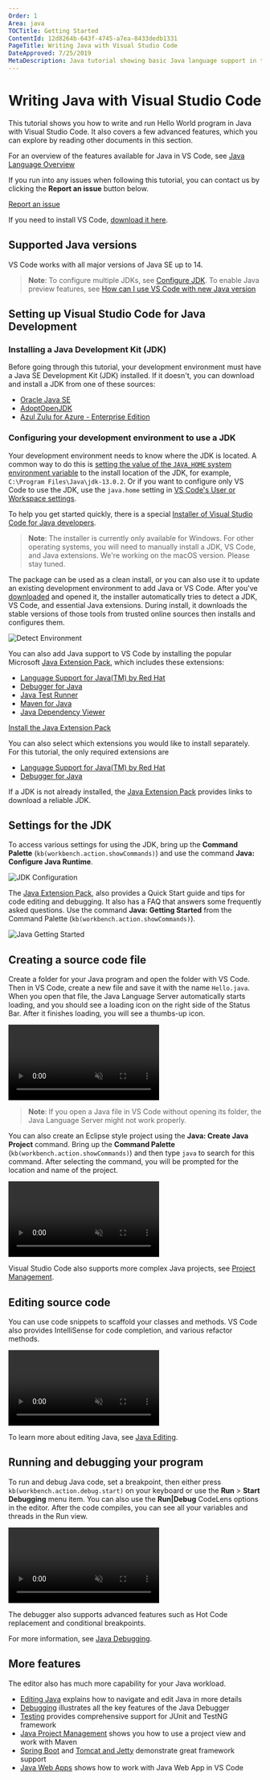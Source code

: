 ```yaml
---
Order: 1
Area: java
TOCTitle: Getting Started
ContentId: 12d8264b-643f-4745-a7ea-8433dedb1331
PageTitle: Writing Java with Visual Studio Code
DateApproved: 7/25/2019
MetaDescription: Java tutorial showing basic Java language support in the Visual Studio Code editor
---
```


# Writing Java with Visual Studio Code

This tutorial shows you how to write and run Hello World program in Java with Visual Studio Code. It also covers a few advanced features, which you can explore by reading other documents in this section.

For an overview of the features available for Java in VS Code, see [Java Language Overview](docs/languages/java.md)

If you run into any issues when following this tutorial, you can contact us by clicking the **Report an issue** button below.

<a class="tutorial-feedback-btn" onclick="reportIssue('java-tutorial', 'getting-started')" href="javascript:void(0)">Report an issue</a>

If you need to install VS Code, [download it here](https://code.visualstudio.com/download).

## Supported Java versions

VS Code works with all major versions of Java SE up to 14.

> **Note**: To configure multiple JDKs, see [Configure JDK](/docs/java/java-project.md#configure-jdk). To enable Java preview features, see [How can I use VS Code with new Java version](/docs/java/java-faq.md#how-can-i-use-visual-studio-code-with-new-java-version)

## Setting up Visual Studio Code for Java Development

### Installing a Java Development Kit (JDK)

Before going through this tutorial, your development environment must have a Java SE Development Kit (JDK) installed. If it doesn't, you can download and install a JDK from one of these sources:

* [Oracle Java SE](https://www.oracle.com/technetwork/java/javasds/index.html)
* [AdoptOpenJDK](https://adoptopenjdk.net/)
* [Azul Zulu for Azure - Enterprise Edition](https://www.azul.com/downloads/azure-only/zulu/)

### Configuring your development environment to use a JDK

Your development environment needs to know where the JDK is located. A common way to do this is [setting the value of the `JAVA_HOME` system environment variable](https://docs.oracle.com/cd/E19182-01/821-0917/inst_jdk_javahome_t/index.html) to the install location of the JDK, for example, `C:\Program Files\Java\jdk-13.0.2`. Or if you want to configure only VS Code to use the JDK, use the `java.home` setting in [VS Code's User or Workspace settings](/docs/getstarted/settings.md).

To help you get started quickly, there is a special [Installer of Visual Studio Code for Java developers](https://aka.ms/vscode-java-installer-win).

> **Note**: The installer is currently only available for Windows. For other operating systems, you will need to manually install a JDK, VS Code, and Java extensions. We're working on the macOS version. Please stay tuned.

The package can be used as a clean install, or you can also use it to update an existing development environment to add Java or VS Code. After you've [downloaded](https://aka.ms/vscode-java-installer-win) and opened it, the installer automatically tries to detect a JDK, VS Code, and essential Java extensions. During install, it downloads the stable versions of those tools from trusted online sources then installs and configures them.

![Detect Environment](images/java-tutorial/detect-eng.png)

You can also add Java support to VS Code by installing the popular Microsoft [Java Extension Pack](https://marketplace.visualstudio.com/items?itemName=vscjava.vscode-java-pack), which includes these extensions:

* [Language Support for Java(TM) by Red Hat](https://marketplace.visualstudio.com/items?itemName=redhat.java)
* [Debugger for Java](https://marketplace.visualstudio.com/items?itemName=vscjava.vscode-java-debug)
* [Java Test Runner](https://marketplace.visualstudio.com/items?itemName=vscjava.vscode-java-test)
* [Maven for Java](https://marketplace.visualstudio.com/items?itemName=vscjava.vscode-maven)
* [Java Dependency Viewer](https://marketplace.visualstudio.com/items?itemName=vscjava.vscode-java-dependency)

<a class="tutorial-install-extension-btn" href="vscode:extension/vscjava.vscode-java-pack">Install the Java Extension Pack</a>

You can also select which extensions you would like to install separately. For this tutorial, the only required extensions are

* [Language Support for Java(TM) by Red Hat](https://marketplace.visualstudio.com/items?itemName=redhat.java)
* [Debugger for Java](https://marketplace.visualstudio.com/items?itemName=vscjava.vscode-java-debug)

If a JDK is not already installed, the [Java Extension Pack](https://marketplace.visualstudio.com/items?itemName=vscjava.vscode-java-pack) provides links to download a reliable JDK.

## Settings for the JDK

To access various settings for using the JDK, bring up the **Command Palette** (`kb(workbench.action.showCommands)`) and use the command **Java: Configure Java Runtime**.

![JDK Configuration](images/java-tutorial/jdk-configuration.png)

The [Java Extension Pack](https://marketplace.visualstudio.com/items?itemName=vscjava.vscode-java-pack), also provides a Quick Start guide and tips for code editing and debugging. It also has a FAQ that answers some frequently asked questions. Use the command **Java: Getting Started** from the Command Palette (`kb(workbench.action.showCommands)`).

![Java Getting Started](images/java-tutorial/getting-started.png)

## Creating a source code file

Create a folder for your Java program and open the folder with VS Code. Then in VS Code, create a new file and save it with the name `Hello.java`. When you open that file, the Java Language Server automatically starts loading, and you should see a loading icon on the right side of the Status Bar. After it finishes loading, you will see a thumbs-up icon.

<video autoplay loop muted playsinline controls>
  <source src="/docs/java/java-tutorial/JavaHelloWorld.Standalone.mp4" type="video/mp4">
</video>

>**Note**: If you open a Java file in VS Code without opening its folder, the Java Language Server might not work properly.

You can also create an Eclipse style project using the **Java: Create Java Project** command. Bring up the **Command Palette**  (`kb(workbench.action.showCommands)`) and then type `java` to search for this command. After selecting the command, you will be prompted for the location and name of the project.

<video autoplay loop muted playsinline controls>
  <source src="/docs/java/java-tutorial/JavaHelloWorld.Project.mp4" type="video/mp4">
</video>

Visual Studio Code also supports more complex Java projects, see [Project Management](/docs/java/java-project.md).

## Editing source code

You can use code snippets to scaffold your classes and methods. VS Code also provides IntelliSense for code completion, and various refactor methods.

<video autoplay loop muted playsinline controls>
  <source src="/docs/java/java-tutorial/edit-code.mp4" type="video/mp4">
</video>

To learn more about editing Java, see [Java Editing](/docs/java/java-editing.md).

## Running and debugging your program

To run and debug Java code, set a breakpoint, then either press `kb(workbench.action.debug.start)` on your keyboard or use the **Run** > **Start Debugging** menu item. You can also use the **Run|Debug** CodeLens options in the editor. After the code compiles, you can see all your variables and threads in the Run view.

<video autoplay loop muted playsinline controls>
  <source src="/docs/java/java-tutorial/run-debug.mp4" type="video/mp4">
</video>

The debugger also supports advanced features such as Hot Code replacement and conditional breakpoints.

For more information, see [Java Debugging](/docs/java/java-debugging.md).

## More features

The editor also has much more capability for your Java workload.

* [Editing Java](/docs/java/java-editing.md) explains how to navigate and edit Java in more details
* [Debugging](/docs/java/java-debugging.md) illustrates all the key features of the Java Debugger
* [Testing](/docs/java/java-testing.md) provides comprehensive support for JUnit and TestNG framework
* [Java Project Management](/docs/java/java-project.md) shows you how to use a project view and work with Maven
* [Spring Boot](/docs/java/java-spring-boot.md) and [Tomcat and Jetty](/docs/java/java-tomcat-jetty.md) demonstrate great framework support
* [Java Web Apps](/docs/java/java-webapp.md) shows how to work with Java Web App in VS Code
